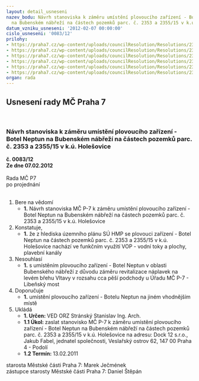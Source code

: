 ```yaml
---
layout: detail_usneseni
nazev_bodu: Návrh stanoviska k záměru umístění plovoucího zařízení - Botel Neptun
  na Bubenském nábřeží na částech pozemků parc. č. 2353 a 2355/15 v k.ú. Holešovice
datum_vzniku_usneseni: '2012-02-07 00:00:00'
cislo_usneseni: '0083/12'
prilohy:
- https://praha7.cz/wp-content/uploads/councilResolution/Resolutions/23107/6-12-nep_11.doc
- https://praha7.cz/wp-content/uploads/councilResolution/Resolutions/23107/6-12-nep_21.doc
- https://praha7.cz/wp-content/uploads/councilResolution/Resolutions/23107/6-12-nep_31.doc
- https://praha7.cz/wp-content/uploads/councilResolution/Resolutions/23107/6-12-nep_41.doc
- https://praha7.cz/wp-content/uploads/councilResolution/Resolutions/23107/6-12-nep_51.doc
- https://praha7.cz/wp-content/uploads/councilResolution/Resolutions/23107/6-12-nep_61.jpg
organ: rada
---
```

<div id="ucUsn_pList" class="usn">
	<span><h2>Usnesení rady MČ Praha 7 </h2>
<br></span><div class="standBody">
<span><h3>Návrh stanoviska k záměru umístění plovoucího zařízení - Botel Neptun na Bubenském nábřeží na částech pozemků parc. č. 2353 a 2355/15 v k.ú. Holešovice</h3></span><div class="center">
		<strong>č. 0083/12</strong><br>
	</div>
<div class="center">
		<strong>Ze dne 07.02.2012</strong><br><br>
	</div>Rada MČ P7<br> po projednání<br><br><ol>
<li>Bere na vědomí<ul><li>
<strong>1.</strong> Návrh stanoviska MČ P-7 k záměru umístění plovoucího zařízení - Botel Neptun na Bubenském nábřeží na částech pozemků parc. č. 2353 a 2355/15 v k.ú. Holešovice </li></ul>
</li>
<li>Konstatuje,<ul><li>
<strong>1.</strong> že z hlediska územního plánu SÚ HMP se plovouci zařízení - Botel Neptun na částech pozemků parc. č. 2353 a 2355/15 v k.ú. Holešovice nachází ve funkčním využití VOP - vodní toky a plochy, plavební kanály </li></ul>
</li>
<li>Nesouhlasí<ul><li>
<strong>1.</strong> s umístěním plovoucího zařízení - Botel Neptun v oblasti Bubenského nábřeží z důvodu záměru revitalizace náplavek na levém břehu Vltavy v rozsahu cca pěší podchody u Úřadu MČ P-7 - Libeňský most </li></ul>
</li>
<li>Doporučuje<ul><li>
<strong>1.</strong> umístění plovoucího zařízení - Botelu Neptun na jiném vhodnějším místě       </li></ul>
</li>
<li>Ukládá<ul>
<li>
<strong>1. Určen: </strong>VED ORZ  Stránský  Stanislav Ing. Arch.</li>
<li>
<strong>1.1 Úkol: </strong>zaslat stanovisko MČ P-7 k záměru umístění plovoucího zařízení - Botel Neptun na Bubenském nábřeží na částech pozemků parc. č. 2353 a 2355/15 v k.ú. Holešovice na adresu: Dock 12 s.r.o., Jakub Fabel, jednatel společnosti, Veslařský ostrov 62, 147 00 Praha 4 - Podolí</li>
<li>
<strong>1.2 Termín: </strong>13.02.2011</li>
</ul>
</li>
</ol>starosta Městské části Praha 7: Marek Ječmének<br>zástupce starosty Městské části Praha 7: Daniel Štěpán 
</div>
</div>